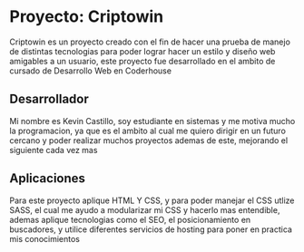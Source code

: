 # Proyecto: Criptowin
Criptowin es un proyecto creado con el fin de hacer una prueba de manejo de distintas tecnologias para poder lograr hacer un estilo y diseño web amigables a un usuario, este proyecto fue desarrollado en el ambito de cursado de Desarrollo Web en Coderhouse
## Desarrollador
Mi nombre es Kevin Castillo, soy estudiante en sistemas y me motiva mucho la programacion, ya que es el ambito al cual me quiero dirigir en un futuro cercano y poder realizar muchos proyectos ademas de este, mejorando el siguiente cada vez mas
## Aplicaciones
Para este proyecto aplique HTML Y CSS, y para poder manejar el CSS utlize SASS, el cual me ayudo a modularizar mi CSS y hacerlo mas entendible, ademas aplique tecnologias como el SEO, el posicionamiento en buscadores, y utilice diferentes servicios de hosting para poner en practica mis conocimientos
